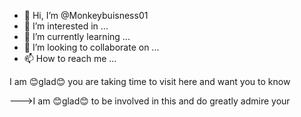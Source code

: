 - 👋 Hi, I’m @Monkeybuisness01
- 👀 I’m interested in ...
- 🌱 I’m currently learning ...
- 💞️ I’m looking to collaborate on ...
- 📫 How to reach me ...

<!---
Monkeybuisness01/Monkeybuisness01 is a ✨ special ✨ repository because its `README.md` (this file) appears on your GitHub profile.
You can click the Preview link to take a look at your changes.
--->I am 😊glad😊 you are taking time to visit here and want you to know
--->I am 😊glad😊 to be involved in this and do greatly admire your
